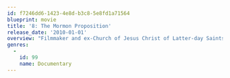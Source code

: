 ```yaml
---
id: f7246dd6-1423-4e8d-b3c8-5e8fd1a71564
blueprint: movie
title: '8: The Mormon Proposition'
release_date: '2010-01-01'
overview: "Filmmaker and ex-Church of Jesus Christ of Latter-day Saints member Reed Cowan examines that church's nationwide efforts to prevent the legalization of gay marriage - including California's Proposition 8, which was passed by voters in 2008. Confidential church documents, statements by high-ranking church officials and other sources detail 30 years of efforts to turn back gay rights, particularly by the Mormon-sponsored National Organization for Marriage."
genres:
  -
    id: 99
    name: Documentary
---
```

